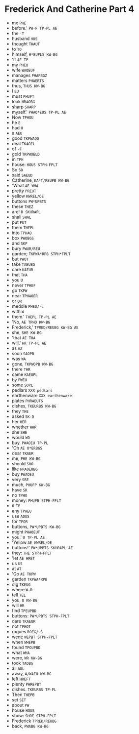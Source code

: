 # Frederick And Catherine Part 4

* me `PHE`
* before.' `PW-F TP-PL AE`
* the `-T`
* husband `HUS`
* thought `THAUT`
* to `TO`
* himself, `H*EUPLS KW-BG`
* 'If `AE TP`
* my `PHEU`
* wife `WAOEUF`
* manages `PHAPBGZ`
* matters `PHAERTS`
* thus, `THUS KW-BG`
* I `EU`
* must `PHUFT`
* look `HRAOBG`
* sharp `SHARP`
* myself.' `PHAO*EUS TP-PL AE`
* Now `TPHOU`
* he `E`
* had `H`
* a `AEU`
* good `TKPWAOD`
* deal `TKAOEL`
* of `-F`
* gold `TKPWOELD`
* in `TPH`
* house: `HOUS STPH-FPLT`
* So `SO`
* said `SAEUD`
* Catherine, `KA*T/REUPB KW-BG`
* 'What `AE WHA`
* pretty `PREUT`
* yellow `KWREL/OE`
* buttons `PW*UPBTS`
* these `THEZ`
* are! `R SKHRAPL`
* shall `SHAL`
* put `PUT`
* them `THEPL`
* into `TPHAO`
* box `PWOBGS`
* and `SKP`
* bury `PWUR/REU`
* garden; `TKPWA*RPB STPH*FPLT`
* but `PWUT`
* take `TAEUBG`
* care `KAEUR`
* that `THA`
* you `U`
* never `TPHEF`
* go `TKPW`
* near `TPHAOER`
* or `OR`
* meddle `PHED/-L`
* with `W`
* them.' `THEPL TP-PL AE`
* 'No, `AE TPHO KW-BG`
* Frederick,' `TPRED/REUBG KW-BG AE`
* she, `SHE KW-BG`
* 'that `AE THA`
* will.' `HR TP-PL AE`
* as `AZ`
* soon `SAOPB`
* was `WA`
* gone, `TKPWOPB KW-BG`
* there `THR`
* came `KAEUPL`
* by `PWEU`
* some `SOPL`
* pedlars `XXX pedlars`
* earthenware `XXX earthenware`
* plates `PHRAEUTS`
* dishes, `TKEURBS KW-BG`
* they `THE`
* asked `SK-D`
* her `HER`
* whether `WHR`
* she `SHE`
* would `WO`
* buy. `PWAOEU TP-PL`
* 'Oh `AE O*ERBGS`
* dear `TKAER`
* me, `PHE KW-BG`
* should `SHO`
* like `HRAOEUBG`
* buy `PWAOEU`
* very `SRE`
* much, `PHUFP KW-BG`
* have `SR`
* no `TPHO`
* money: `PHUPB STPH-FPLT`
* if `TP`
* any `TPHEU`
* use `AOUS`
* for `TPOR`
* buttons, `PW*UPBTS KW-BG`
* might `PHAOEUT`
* you.' `U TP-PL AE`
* 'Yellow `AE KWREL/OE`
* buttons!' `PW*UPBTS SKHRAPL AE`
* they: `THE STPH-FPLT`
* 'let `AE HRET`
* us `US`
* at `AT`
* 'Go `AE TKPW`
* garden `TKPWA*RPB`
* dig `TKEUG`
* where `W-R`
* tell `TEL`
* you, `U KW-BG`
* will `HR`
* find `TPEUPBD`
* buttons: `PW*UPBTS STPH-FPLT`
* dare `TKAEUR`
* not `TPHOT`
* rogues `ROEG/-S`
* went: `WEPBT STPH-FPLT`
* when `WHEPB`
* found `TPOUPBD`
* what `WHA`
* were, `WR KW-BG`
* took `TAOBG`
* all `AUL`
* away, `A/WAEU KW-BG`
* left `HREFT`
* plenty `PHREPBT`
* dishes. `TKEURBS TP-PL`
* Then `THEPB`
* set `SET`
* about `PW`
* house `HOUS`
* show: `SHOE STPH-FPLT`
* Frederick `TPRED/REUBG`
* back, `PWABG KW-BG`
